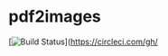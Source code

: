 # pdf2images

[![Build Status](https://img.shields.io/circleci/build/github/zxytim/pdf2images)](https://circleci.com/gh/